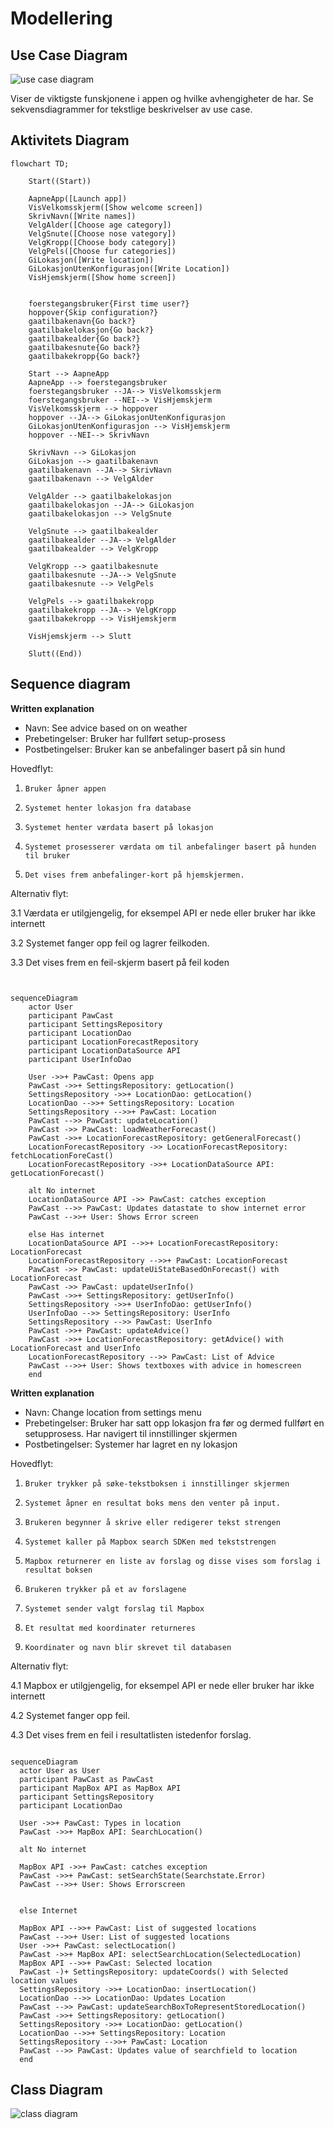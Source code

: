 

# Modellering


## Use Case Diagram
![use case diagram](docs/UseCaseDiagram.drawio.png)

Viser de viktigste funskjonene i appen og hvilke avhengigheter de har. 
Se sekvensdiagrammer for tekstlige beskrivelser av use case. 


## Aktivitets Diagram
```mermaid
flowchart TD;

    Start((Start))

    AapneApp([Launch app])
    VisVelkomsskjerm([Show welcome screen])
    SkrivNavn([Write names])
    VelgAlder([Choose age category])
    VelgSnute([Choose nose vategory])
    VelgKropp([Choose body category])
    VelgPels([Choose fur categories])
    GiLokasjon([Write location])
    GiLokasjonUtenKonfigurasjon([Write Location])
    VisHjemskjerm([Show home screen])


    foerstegangsbruker{First time user?}
    hoppover{Skip configuration?}
    gaatilbakenavn{Go back?}
    gaatilbakelokasjon{Go back?}
    gaatilbakealder{Go back?}
    gaatilbakesnute{Go back?}
    gaatilbakekropp{Go back?}

    Start --> AapneApp
    AapneApp --> foerstegangsbruker
    foerstegangsbruker --JA--> VisVelkomsskjerm
    foerstegangsbruker --NEI--> VisHjemskjerm
    VisVelkomsskjerm --> hoppover
    hoppover --JA--> GiLokasjonUtenKonfigurasjon
    GiLokasjonUtenKonfigurasjon --> VisHjemskjerm
    hoppover --NEI--> SkrivNavn 

    SkrivNavn --> GiLokasjon
    GiLokasjon --> gaatilbakenavn
    gaatilbakenavn --JA--> SkrivNavn
    gaatilbakenavn --> VelgAlder

    VelgAlder --> gaatilbakelokasjon
    gaatilbakelokasjon --JA--> GiLokasjon
    gaatilbakelokasjon --> VelgSnute

    VelgSnute --> gaatilbakealder
    gaatilbakealder --JA--> VelgAlder
    gaatilbakealder --> VelgKropp

    VelgKropp --> gaatilbakesnute
    gaatilbakesnute --JA--> VelgSnute
    gaatilbakesnute --> VelgPels

    VelgPels --> gaatilbakekropp
    gaatilbakekropp --JA--> VelgKropp
    gaatilbakekropp --> VisHjemskjerm

    VisHjemskjerm --> Slutt

    Slutt((End))
````



## Sequence diagram

**Written explanation**

- Navn: See advice based on on weather
- Prebetingelser: Bruker har fullført setup-prosess
- Postbetingelser: Bruker kan se anbefalinger basert på sin hund
 
Hovedflyt:

1.     Bruker åpner appen
2.     Systemet henter lokasjon fra database
3.     Systemet henter værdata basert på lokasjon
4.     Systemet prosesserer værdata om til anbefalinger basert på hunden til bruker
5.     Det vises frem anbefalinger-kort på hjemskjermen. 

 
Alternativ flyt:

3.1 Værdata er utilgjengelig, for eksempel API er nede eller bruker har ikke internett

3.2 Systemet fanger opp feil og lagrer feilkoden.

3.3 Det vises frem en feil-skjerm basert på feil koden


```mermaid


sequenceDiagram
    actor User
    participant PawCast 
    participant SettingsRepository
    participant LocationDao
    participant LocationForecastRepository
    participant LocationDataSource API
    participant UserInfoDao

    User ->>+ PawCast: Opens app
    PawCast ->>+ SettingsRepository: getLocation()
    SettingsRepository ->>+ LocationDao: getLocation()
    LocationDao -->>+ SettingsRepository: Location
    SettingsRepository -->>+ PawCast: Location
    PawCast -->> PawCast: updateLocation()
    PawCast ->> PawCast: loadWeatherForecast()
    PawCast ->>+ LocationForecastRepository: getGeneralForecast()
    LocationForecastRepository ->> LocationForecastRepository: fetchLocationForeCast()
    LocationForecastRepository ->>+ LocationDataSource API: getLocationForecast()

    alt No internet
    LocationDataSource API ->> PawCast: catches exception
    PawCast -->> PawCast: Updates datastate to show internet error
    PawCast -->>+ User: Shows Error screen

    else Has internet
    LocationDataSource API -->>+ LocationForecastRepository: LocationForecast 
    LocationForecastRepository -->>+ PawCast: LocationForecast
    PawCast ->> PawCast: updateUiStateBasedOnForecast() with LocationForecast
    PawCast ->> PawCast: updateUserInfo()
    PawCast ->>+ SettingsRepository: getUserInfo() 
    SettingsRepository ->>+ UserInfoDao: getUserInfo()
    UserInfoDao -->> SettingsRepository: UserInfo
    SettingsRepository -->> PawCast: UserInfo
    PawCast ->>+ PawCast: updateAdvice()
    PawCast ->>+ LocationForecastRepository: getAdvice() with LocationForecast and UserInfo
    LocationForecastRepository -->> PawCast: List of Advice
    PawCast -->>+ User: Shows textboxes with advice in homescreen
    end

````


**Written explanation**

- Navn: Change location from settings menu
- Prebetingelser: Bruker har satt opp lokasjon fra før og dermed fullført en setupprosess. Har navigert til innstillinger skjermen 
- Postbetingelser: Systemer har lagret en ny lokasjon 
 
Hovedflyt:
1.     Bruker trykker på søke-tekstboksen i innstillinger skjermen
2.     Systemet åpner en resultat boks mens den venter på input. 
3.     Brukeren begynner å skrive eller redigerer tekst strengen
4.     Systemet kaller på Mapbox search SDKen med tekststrengen
5. 	   Mapbox returnerer en liste av forslag og disse vises som forslag i resultat boksen
6. 	   Brukeren trykker på et av forslagene
7.     Systemet sender valgt forslag til Mapbox 
8.     Et resultat med koordinater returneres
9.     Koordinater og navn blir skrevet til databasen 

 
Alternativ flyt:

4.1 Mapbox er utilgjengelig, for eksempel API er nede eller bruker har ikke internett

4.2 Systemet fanger opp feil.

4.3 Det vises frem en feil i resultatlisten istedenfor forslag.

```mermaid

sequenceDiagram
  actor User as User
  participant PawCast as PawCast
  participant MapBox API as MapBox API
  participant SettingsRepository
  participant LocationDao

  User ->>+ PawCast: Types in location
  PawCast ->>+ MapBox API: SearchLocation()

  alt No internet

  MapBox API ->>+ PawCast: catches exception
  PawCast ->>+ PawCast: setSearchState(Searchstate.Error)
  PawCast -->>+ User: Shows Errorscreen 


  else Internet

  MapBox API -->>+ PawCast: List of suggested locations
  PawCast -->>+ User: List of suggested locations
  User ->>+ PawCast: selectLocation()
  PawCast ->>+ MapBox API: selectSearchLocation(SelectedLocation)
  MapBox API -->>+ PawCast: Selected location
  PawCast -)+ SettingsRepository: updateCoords() with Selected location values
  SettingsRepository ->>+ LocationDao: insertLocation()
  LocationDao -->> LocationDao: Updates Location
  PawCast -->> PawCast: updateSearchBoxToRepresentStoredLocation()
  PawCast ->>+ SettingsRepository: getLocation()
  SettingsRepository ->>+ LocationDao: getLocation()
  LocationDao -->>+ SettingsRepository: Location
  SettingsRepository -->>+ PawCast: Location
  PawCast -->> PawCast: Updates value of searchfield to location
  end

````


## Class Diagram

![class diagram](docs/klassediagram.png)
